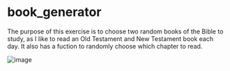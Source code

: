 # book_generator

The purpose of this exercise is to choose two random books of the Bible to study, as I like to read an Old Testament and New Testament book each day. It also has a fuction to randomly choose which chapter to read.


![image](https://user-images.githubusercontent.com/43118437/195231112-3d46bdde-aa89-4485-a45f-b92337cf0d13.png)
